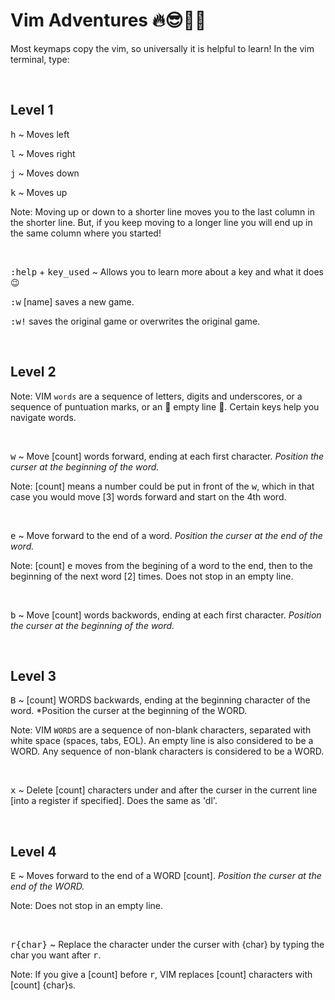 # **Vim Adventures** 🔥😎🎩🥇

Most keymaps copy the vim, so universally it is helpful to learn! 
In the vim terminal, type:

&nbsp;

## **Level 1**

<kbd>h</kbd> ~ Moves left 

<kbd>l</kbd> ~ Moves right

<kbd>j</kbd> ~ Moves down

<kbd>k</kbd> ~ Moves up

Note: Moving up or down to a shorter line moves you to the last column in the
shorter line. But, if you keep moving to a longer line you will end up in the 
same column where you started!

&nbsp;

<kbd>:help</kbd> + <kbd>key_used</kbd> ~ Allows you to learn more about a key
and what it does 😉

<kbd>:w</kbd> [name] saves a new game.

<kbd>:w!</kbd> saves the original game or overwrites the original game.

&nbsp;

## **Level 2**

Note: VIM `words` are a sequence of letters, digits and underscores, or a sequence
of puntuation marks, or an 💎 empty line 💎. Certain keys help you navigate words.

&nbsp;

<kbd>w</kbd> ~ Move [count] words forward, ending at each first character. 
*Position the curser at the beginning of the word.*

Note: [count] means a number could be put in front of the <kbd>w</kbd>, which in 
that case you would move [3] words forward and start on the 4th word. 

&nbsp;

<kbd>e</kbd> ~ Move forward to the end of a word. *Position the curser at the end of
the word.*

Note: [count] <kbd>e</kbd> moves from the begining of a word to the end, then to the
beginning of the next word [2] times. Does not stop in an empty line. 

&nbsp;

<kbd>b</kbd> ~ Move [count] words backwords, ending at each first character. 
*Position the curser at the beginning of the word.*

&nbsp;

## **Level 3**

<kbd>B</kbd> ~ [count] WORDS backwards, ending at the beginning character of the
word. *Position the curser at the beginning of the WORD.

Note: VIM `WORDS` are a sequence of non-blank characters, separated with white
space (spaces, tabs, EOL). An empty line is also considered to be a WORD. Any
sequence of non-blank characters is considered to be a WORD. 

&nbsp;

<kbd>x</kbd> ~ Delete [count] characters under and after the curser in the 
current line [into a register if specified]. Does the same as 'dl'.

&nbsp;

## **Level 4**

<kbd>E</kbd> ~ Moves forward to the end of a WORD [count]. *Position the curser
at the end of the WORD.*

Note: Does not stop in an empty line.

&nbsp;

<kbd>r{char}</kbd> ~ Replace the character under the curser with {char} by typing
the char you want after <kbd>r</kbd>.

Note: If you give a [count] before <kbd>r</kbd>, VIM replaces [count] characters 
with [count] {char}s.